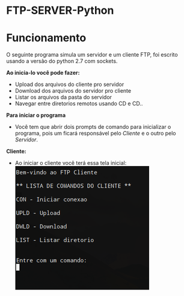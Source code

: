 # FTP-SERVER-Python

# Funcionamento
  O seguinte programa simula um servidor e um cliente FTP, foi escrito usando a versão do python 2.7 com sockets. 
  
  **Ao inicia-lo você pode fazer:**
  * Upload dos arquivos do cliente pro servidor
  * Download dos arquivos do servidor pro cliente
  * Listar os arquivos da pasta do servidor
  * Navegar entre diretorios remotos usando CD e CD..
  
  **Para iniciar o programa**
   * Você tem que abrir dois prompts de comando para inicializar o programa, pois um ficará responsável pelo *Cliente* e o outro pelo *Servidor*.
  
  **Cliente:**
   * Ao iniciar o cliente você terá essa tela inicial:
   ![](Imagens/AreaCliente.png)
